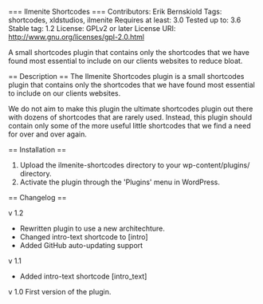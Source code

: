 === Ilmenite Shortcodes ===
Contributors: Erik Bernskiold
Tags: shortcodes, xldstudios, ilmenite
Requires at least: 3.0
Tested up to: 3.6
Stable tag: 1.2
License: GPLv2 or later
License URI: http://www.gnu.org/licenses/gpl-2.0.html

A small shortcodes plugin that contains only the shortcodes that we have found most essential to include on our clients websites to reduce bloat.

== Description ==
The Ilmenite Shortcodes plugin is a small shortcodes plugin that contains only the shortcodes that we have found most essential to include on our clients websites.

We do not aim to make this plugin the ultimate shortcodes plugin out there with dozens of shortcodes that are rarely used. Instead, this plugin should contain only some of the more useful little shortcodes that we find a need for over and over again.

== Installation ==
1. Upload the ilmenite-shortcodes directory to your wp-content/plugins/ directory.
2. Activate the plugin through the 'Plugins' menu in WordPress.

== Changelog ==

v 1.2
+ Rewritten plugin to use a new architechture.
+ Changed intro-text shortcode to [intro]
+ Added GitHub auto-updating support

v 1.1
+ Added intro-text shortcode [intro_text]

v 1.0
First version of the plugin.